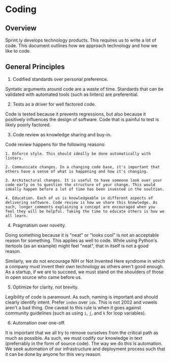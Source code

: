 # Coding

## Overview

Sprint.ly develops technology products. This requires us to write a lot of code. This document outlines how we approach technology and how we like to code.

## General Principles

1. Codified standards over personal preference.

Syntatic arguments around code are a waste of time. Standards that can be validated with automated tools (such as linters) are preferential.

2. Tests as a driver for well factored code.

Code is tested because it prevents regressions, but also because it positively influences the design of software. Code that is painful to test is likely poorly factored.

3. Code review as knowledge sharing and buy-in.

Code review happens for the following reasons:
    
    1. Enforce style. This should ideally be done automatically with linters.
    
    2. Communicate changes. In a changing code base, it's important that others have a sense of what is happening and how it's changing.
    
    3. Architectural changes. It is useful to have someone look over your code early on to question the structure of your change. This would ideally happen before a lot of time has been invested in the soultion.

    4. Education. Each of us is knowledgeable in different aspects of delivering software. Code review is how we share this knowledge. As such, longer comments explaining a concept are encouraged when you feel they will be helpful. Taking the time to educate others is how we all learn.
    
4. Pragmatism over novelty.

Doing something because it is "neat" or "looks cool" is not an acceptable reason for something. This applies as well to code. While using Python's itertools (as an example) might feel "neat", that in itself is not a good reason.

Similarly, we do not encourage NIH or Not Invented Here syndrome in which a company must invent their own technology as others aren't good enough. As a startup, if we are to succeed, we must stand on the shoulders of those in open source who came before us.

5. Optimize for clarity, not brevity.

Legibility of code is paramount. As such, naming is important and should clearly identify intent. Prefer `index` over `idx`. This is not 2002 and vowels aren't a bad thing. One caveat to this rule is when it goes against community guidelines (such as using `i`, `j`, and `k` for loop variables).

6. Automation over one-off.

It is important that we all try to remove ourselves from the critical path as much as possible. As such, we must codify our knowledge in text (preferrably in the form of source code). The way we do this is automation. We seek automation of our infrastructure and deployment process such that it can be done by anyone for this very reason.
